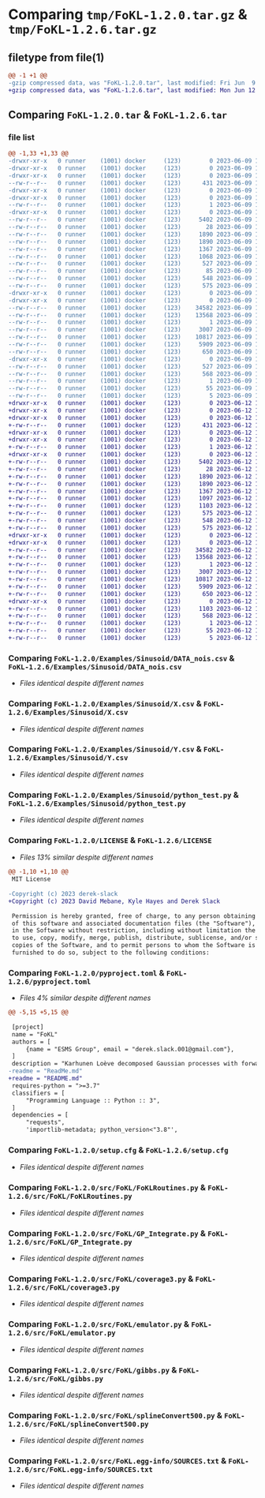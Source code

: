 # Comparing `tmp/FoKL-1.2.0.tar.gz` & `tmp/FoKL-1.2.6.tar.gz`

## filetype from file(1)

```diff
@@ -1 +1 @@
-gzip compressed data, was "FoKL-1.2.0.tar", last modified: Fri Jun  9 18:49:09 2023, max compression
+gzip compressed data, was "FoKL-1.2.6.tar", last modified: Mon Jun 12 16:13:12 2023, max compression
```

## Comparing `FoKL-1.2.0.tar` & `FoKL-1.2.6.tar`

### file list

```diff
@@ -1,33 +1,33 @@
-drwxr-xr-x   0 runner    (1001) docker     (123)        0 2023-06-09 18:49:09.812375 FoKL-1.2.0/
-drwxr-xr-x   0 runner    (1001) docker     (123)        0 2023-06-09 18:49:09.808375 FoKL-1.2.0/.github/
-drwxr-xr-x   0 runner    (1001) docker     (123)        0 2023-06-09 18:49:09.808375 FoKL-1.2.0/.github/workflows/
--rw-r--r--   0 runner    (1001) docker     (123)      431 2023-06-09 18:49:00.000000 FoKL-1.2.0/.github/workflows/python-publish.yml
-drwxr-xr-x   0 runner    (1001) docker     (123)        0 2023-06-09 18:49:09.808375 FoKL-1.2.0/Examples/
-drwxr-xr-x   0 runner    (1001) docker     (123)        0 2023-06-09 18:49:09.808375 FoKL-1.2.0/Examples/Lorenz/
--rw-r--r--   0 runner    (1001) docker     (123)        1 2023-06-09 18:49:00.000000 FoKL-1.2.0/Examples/Lorenz/ReadMe.txt
-drwxr-xr-x   0 runner    (1001) docker     (123)        0 2023-06-09 18:49:09.808375 FoKL-1.2.0/Examples/Sinusoid/
--rw-r--r--   0 runner    (1001) docker     (123)     5402 2023-06-09 18:49:00.000000 FoKL-1.2.0/Examples/Sinusoid/DATA_nois.csv
--rw-r--r--   0 runner    (1001) docker     (123)       28 2023-06-09 18:49:00.000000 FoKL-1.2.0/Examples/Sinusoid/ReadMe.txt
--rw-r--r--   0 runner    (1001) docker     (123)     1890 2023-06-09 18:49:00.000000 FoKL-1.2.0/Examples/Sinusoid/X.csv
--rw-r--r--   0 runner    (1001) docker     (123)     1890 2023-06-09 18:49:00.000000 FoKL-1.2.0/Examples/Sinusoid/Y.csv
--rw-r--r--   0 runner    (1001) docker     (123)     1367 2023-06-09 18:49:00.000000 FoKL-1.2.0/Examples/Sinusoid/python_test.py
--rw-r--r--   0 runner    (1001) docker     (123)     1068 2023-06-09 18:49:00.000000 FoKL-1.2.0/LICENSE
--rw-r--r--   0 runner    (1001) docker     (123)      527 2023-06-09 18:49:09.812375 FoKL-1.2.0/PKG-INFO
--rw-r--r--   0 runner    (1001) docker     (123)       85 2023-06-09 18:49:00.000000 FoKL-1.2.0/README.md
--rw-r--r--   0 runner    (1001) docker     (123)      548 2023-06-09 18:49:00.000000 FoKL-1.2.0/pyproject.toml
--rw-r--r--   0 runner    (1001) docker     (123)      575 2023-06-09 18:49:09.812375 FoKL-1.2.0/setup.cfg
-drwxr-xr-x   0 runner    (1001) docker     (123)        0 2023-06-09 18:49:09.808375 FoKL-1.2.0/src/
-drwxr-xr-x   0 runner    (1001) docker     (123)        0 2023-06-09 18:49:09.812375 FoKL-1.2.0/src/FoKL/
--rw-r--r--   0 runner    (1001) docker     (123)    34582 2023-06-09 18:49:00.000000 FoKL-1.2.0/src/FoKL/FoKLRoutines.py
--rw-r--r--   0 runner    (1001) docker     (123)    13568 2023-06-09 18:49:00.000000 FoKL-1.2.0/src/FoKL/GP_Integrate.py
--rw-r--r--   0 runner    (1001) docker     (123)        1 2023-06-09 18:49:00.000000 FoKL-1.2.0/src/FoKL/__init__.py
--rw-r--r--   0 runner    (1001) docker     (123)     3007 2023-06-09 18:49:00.000000 FoKL-1.2.0/src/FoKL/coverage3.py
--rw-r--r--   0 runner    (1001) docker     (123)    10817 2023-06-09 18:49:00.000000 FoKL-1.2.0/src/FoKL/emulator.py
--rw-r--r--   0 runner    (1001) docker     (123)     5909 2023-06-09 18:49:00.000000 FoKL-1.2.0/src/FoKL/gibbs.py
--rw-r--r--   0 runner    (1001) docker     (123)      650 2023-06-09 18:49:00.000000 FoKL-1.2.0/src/FoKL/splineConvert500.py
-drwxr-xr-x   0 runner    (1001) docker     (123)        0 2023-06-09 18:49:09.812375 FoKL-1.2.0/src/FoKL.egg-info/
--rw-r--r--   0 runner    (1001) docker     (123)      527 2023-06-09 18:49:09.000000 FoKL-1.2.0/src/FoKL.egg-info/PKG-INFO
--rw-r--r--   0 runner    (1001) docker     (123)      568 2023-06-09 18:49:09.000000 FoKL-1.2.0/src/FoKL.egg-info/SOURCES.txt
--rw-r--r--   0 runner    (1001) docker     (123)        1 2023-06-09 18:49:09.000000 FoKL-1.2.0/src/FoKL.egg-info/dependency_links.txt
--rw-r--r--   0 runner    (1001) docker     (123)       55 2023-06-09 18:49:09.000000 FoKL-1.2.0/src/FoKL.egg-info/requires.txt
--rw-r--r--   0 runner    (1001) docker     (123)        5 2023-06-09 18:49:09.000000 FoKL-1.2.0/src/FoKL.egg-info/top_level.txt
+drwxr-xr-x   0 runner    (1001) docker     (123)        0 2023-06-12 16:13:12.168571 FoKL-1.2.6/
+drwxr-xr-x   0 runner    (1001) docker     (123)        0 2023-06-12 16:13:12.156571 FoKL-1.2.6/.github/
+drwxr-xr-x   0 runner    (1001) docker     (123)        0 2023-06-12 16:13:12.160570 FoKL-1.2.6/.github/workflows/
+-rw-r--r--   0 runner    (1001) docker     (123)      431 2023-06-12 16:12:57.000000 FoKL-1.2.6/.github/workflows/python-publish.yml
+drwxr-xr-x   0 runner    (1001) docker     (123)        0 2023-06-12 16:13:12.160570 FoKL-1.2.6/Examples/
+drwxr-xr-x   0 runner    (1001) docker     (123)        0 2023-06-12 16:13:12.160570 FoKL-1.2.6/Examples/Lorenz/
+-rw-r--r--   0 runner    (1001) docker     (123)        1 2023-06-12 16:12:57.000000 FoKL-1.2.6/Examples/Lorenz/ReadMe.txt
+drwxr-xr-x   0 runner    (1001) docker     (123)        0 2023-06-12 16:13:12.164571 FoKL-1.2.6/Examples/Sinusoid/
+-rw-r--r--   0 runner    (1001) docker     (123)     5402 2023-06-12 16:12:57.000000 FoKL-1.2.6/Examples/Sinusoid/DATA_nois.csv
+-rw-r--r--   0 runner    (1001) docker     (123)       28 2023-06-12 16:12:57.000000 FoKL-1.2.6/Examples/Sinusoid/ReadMe.txt
+-rw-r--r--   0 runner    (1001) docker     (123)     1890 2023-06-12 16:12:57.000000 FoKL-1.2.6/Examples/Sinusoid/X.csv
+-rw-r--r--   0 runner    (1001) docker     (123)     1890 2023-06-12 16:12:57.000000 FoKL-1.2.6/Examples/Sinusoid/Y.csv
+-rw-r--r--   0 runner    (1001) docker     (123)     1367 2023-06-12 16:12:57.000000 FoKL-1.2.6/Examples/Sinusoid/python_test.py
+-rw-r--r--   0 runner    (1001) docker     (123)     1097 2023-06-12 16:12:57.000000 FoKL-1.2.6/LICENSE
+-rw-r--r--   0 runner    (1001) docker     (123)     1103 2023-06-12 16:13:12.168571 FoKL-1.2.6/PKG-INFO
+-rw-r--r--   0 runner    (1001) docker     (123)      575 2023-06-12 16:12:57.000000 FoKL-1.2.6/README.md
+-rw-r--r--   0 runner    (1001) docker     (123)      548 2023-06-12 16:12:57.000000 FoKL-1.2.6/pyproject.toml
+-rw-r--r--   0 runner    (1001) docker     (123)      575 2023-06-12 16:13:12.168571 FoKL-1.2.6/setup.cfg
+drwxr-xr-x   0 runner    (1001) docker     (123)        0 2023-06-12 16:13:12.160570 FoKL-1.2.6/src/
+drwxr-xr-x   0 runner    (1001) docker     (123)        0 2023-06-12 16:13:12.164571 FoKL-1.2.6/src/FoKL/
+-rw-r--r--   0 runner    (1001) docker     (123)    34582 2023-06-12 16:12:57.000000 FoKL-1.2.6/src/FoKL/FoKLRoutines.py
+-rw-r--r--   0 runner    (1001) docker     (123)    13568 2023-06-12 16:12:57.000000 FoKL-1.2.6/src/FoKL/GP_Integrate.py
+-rw-r--r--   0 runner    (1001) docker     (123)        1 2023-06-12 16:12:57.000000 FoKL-1.2.6/src/FoKL/__init__.py
+-rw-r--r--   0 runner    (1001) docker     (123)     3007 2023-06-12 16:12:57.000000 FoKL-1.2.6/src/FoKL/coverage3.py
+-rw-r--r--   0 runner    (1001) docker     (123)    10817 2023-06-12 16:12:57.000000 FoKL-1.2.6/src/FoKL/emulator.py
+-rw-r--r--   0 runner    (1001) docker     (123)     5909 2023-06-12 16:12:57.000000 FoKL-1.2.6/src/FoKL/gibbs.py
+-rw-r--r--   0 runner    (1001) docker     (123)      650 2023-06-12 16:12:57.000000 FoKL-1.2.6/src/FoKL/splineConvert500.py
+drwxr-xr-x   0 runner    (1001) docker     (123)        0 2023-06-12 16:13:12.168571 FoKL-1.2.6/src/FoKL.egg-info/
+-rw-r--r--   0 runner    (1001) docker     (123)     1103 2023-06-12 16:13:12.000000 FoKL-1.2.6/src/FoKL.egg-info/PKG-INFO
+-rw-r--r--   0 runner    (1001) docker     (123)      568 2023-06-12 16:13:12.000000 FoKL-1.2.6/src/FoKL.egg-info/SOURCES.txt
+-rw-r--r--   0 runner    (1001) docker     (123)        1 2023-06-12 16:13:12.000000 FoKL-1.2.6/src/FoKL.egg-info/dependency_links.txt
+-rw-r--r--   0 runner    (1001) docker     (123)       55 2023-06-12 16:13:12.000000 FoKL-1.2.6/src/FoKL.egg-info/requires.txt
+-rw-r--r--   0 runner    (1001) docker     (123)        5 2023-06-12 16:13:12.000000 FoKL-1.2.6/src/FoKL.egg-info/top_level.txt
```

### Comparing `FoKL-1.2.0/Examples/Sinusoid/DATA_nois.csv` & `FoKL-1.2.6/Examples/Sinusoid/DATA_nois.csv`

 * *Files identical despite different names*

### Comparing `FoKL-1.2.0/Examples/Sinusoid/X.csv` & `FoKL-1.2.6/Examples/Sinusoid/X.csv`

 * *Files identical despite different names*

### Comparing `FoKL-1.2.0/Examples/Sinusoid/Y.csv` & `FoKL-1.2.6/Examples/Sinusoid/Y.csv`

 * *Files identical despite different names*

### Comparing `FoKL-1.2.0/Examples/Sinusoid/python_test.py` & `FoKL-1.2.6/Examples/Sinusoid/python_test.py`

 * *Files identical despite different names*

### Comparing `FoKL-1.2.0/LICENSE` & `FoKL-1.2.6/LICENSE`

 * *Files 13% similar despite different names*

```diff
@@ -1,10 +1,10 @@
 MIT License
 
-Copyright (c) 2023 derek-slack
+Copyright (c) 2023 David Mebane, Kyle Hayes and Derek Slack
 
 Permission is hereby granted, free of charge, to any person obtaining a copy
 of this software and associated documentation files (the "Software"), to deal
 in the Software without restriction, including without limitation the rights
 to use, copy, modify, merge, publish, distribute, sublicense, and/or sell
 copies of the Software, and to permit persons to whom the Software is
 furnished to do so, subject to the following conditions:
```

### Comparing `FoKL-1.2.0/pyproject.toml` & `FoKL-1.2.6/pyproject.toml`

 * *Files 4% similar despite different names*

```diff
@@ -5,15 +5,15 @@
 
 [project]
 name = "FoKL"
 authors = [
     {name = "ESMS Group", email = "derek.slack.001@gmail.com"},
 ]
 description = "Karhunen Loève decomposed Gaussian processes with forward variable selection"
-readme = "ReadMe.md"
+readme = "README.md"
 requires-python = ">=3.7"
 classifiers = [
     "Programming Language :: Python :: 3",
 ]
 dependencies = [
     "requests",
     'importlib-metadata; python_version<"3.8"',
```

### Comparing `FoKL-1.2.0/setup.cfg` & `FoKL-1.2.6/setup.cfg`

 * *Files identical despite different names*

### Comparing `FoKL-1.2.0/src/FoKL/FoKLRoutines.py` & `FoKL-1.2.6/src/FoKL/FoKLRoutines.py`

 * *Files identical despite different names*

### Comparing `FoKL-1.2.0/src/FoKL/GP_Integrate.py` & `FoKL-1.2.6/src/FoKL/GP_Integrate.py`

 * *Files identical despite different names*

### Comparing `FoKL-1.2.0/src/FoKL/coverage3.py` & `FoKL-1.2.6/src/FoKL/coverage3.py`

 * *Files identical despite different names*

### Comparing `FoKL-1.2.0/src/FoKL/emulator.py` & `FoKL-1.2.6/src/FoKL/emulator.py`

 * *Files identical despite different names*

### Comparing `FoKL-1.2.0/src/FoKL/gibbs.py` & `FoKL-1.2.6/src/FoKL/gibbs.py`

 * *Files identical despite different names*

### Comparing `FoKL-1.2.0/src/FoKL/splineConvert500.py` & `FoKL-1.2.6/src/FoKL/splineConvert500.py`

 * *Files identical despite different names*

### Comparing `FoKL-1.2.0/src/FoKL.egg-info/SOURCES.txt` & `FoKL-1.2.6/src/FoKL.egg-info/SOURCES.txt`

 * *Files identical despite different names*

